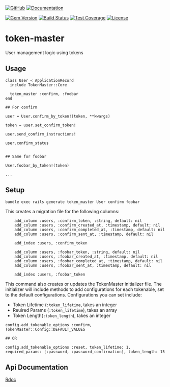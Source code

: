 [![GitHub](http://img.shields.io/badge/github-launchpadlab/token_master-blue.svg)](http://github.com/launchpadlab/token_master)
[![Documentation](http://img.shields.io/badge/docs-rdoc.info-blue.svg)](http://www.rubydoc.info/gems/token_master)

[![Gem Version](https://badge.fury.io/rb/token_master.svg)](https://badge.fury.io/rb/token_master)
[![Build Status](https://travis-ci.org/LaunchPadLab/token-master.svg?branch=master)](https://travis-ci.org/LaunchPadLab/token-master)
[![Test Coverage](https://codeclimate.com/github/LaunchPadLab/token-master/badges/coverage.svg)](https://codeclimate.com/github/LaunchPadLab/token-master/coverage)
[![License](http://img.shields.io/badge/license-MIT-yellowgreen.svg)](#license)

# token-master
User management logic using tokens

## Usage
```
class User < ApplicationRecord
  include TokenMaster::Core

  token_master :confirm, :foobar
end
```

```
## For confirm

user = User.confirm_by_token!(token, **kwargs)

token = user.set_confirm_token!

user.send_confirm_instructions!

user.confirm_status


## Same for foobar

User.foobar_by_token!(token)

...

```

## Setup

```
bundle exec rails generate token_master User confirm foobar
```

This creates a migration file for the following columns:
```
    add_column :users, :confirm_token, :string, default: nil
    add_column :users, :confirm_created_at, :timestamp, default: nil
    add_column :users, :confirm_completed_at, :timestamp, default: nil
    add_column :users, :confirm_sent_at, :timestamp, default: nil

    add_index :users, :confirm_token

    add_column :users, :foobar_token, :string, default: nil
    add_column :users, :foobar_created_at, :timestamp, default: nil
    add_column :users, :foobar_completed_at, :timestamp, default: nil
    add_column :users, :foobar_sent_at, :timestamp, default: nil

    add_index :users, :foobar_token
```

This command also creates or updates the TokenMaster initializer file. The initializer will include methods to add configurations for each tokenable, set to the default configurations. Configurations you can set include:

- Token Lifetime (`:token_lifetime`, takes an integer
- Reuired Params (`:token_lifetime`), takes an array
- Token Length(`:token_length`), takes an integer

```
config.add_tokenable_options :confirm, TokenMaster::Config::DEFAULT_VALUES

## OR

config.add_tokenable_options :reset, token_lifetime: 1, required_params: [:password, :password_confirmation], token_length: 15
```

## Api Documentation
[Rdoc](http://www.rubydoc.info/gems/token_master)